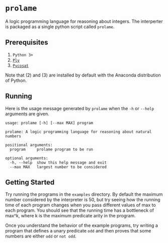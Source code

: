 # `prolame`
A logic programming language for reasoning about integers. The interperter is packaged as a single python script called `prolame`.

## Prerequisites
1. `Python 3+`
2. [`Ply`](http://www.dabeaz.com/ply/)
3. [`Pycosat`](https://github.com/ContinuumIO/pycosat)

Note that (2) and (3) are installed by default with the Anaconda distribution of Python.

## Running

Here is the usage message generated by `prolame` when the `-h` or `--help` arguments are given.

```
usage: prolame [-h] [--max MAX] program

prolame: A logic programming language for reasoning about natural numbers

positional arguments:
  program     prolame program to be run

optional arguments:
  -h, --help  show this help message and exit
  --max MAX   largest number to be considered
```

## Getting Started

Try running the programs in the `examples` directory. By default the maximum number considered by the interpreter is 50, but try seeing how the running time of each program changes when you pass different values of max to each program. You should see that the running time has a bottleneck of max^k, where k is the maximum predicate arity in the program.

Once you understand the behavior of the example programs, try writing a program that defines a unary predicate `odd` and then proves that some numbers are either `odd` or `not odd`.